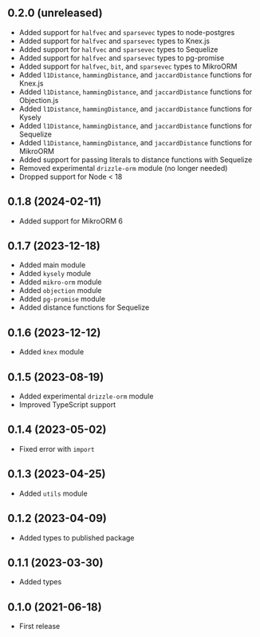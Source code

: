## 0.2.0 (unreleased)

- Added support for `halfvec` and `sparsevec` types to node-postgres
- Added support for `halfvec` and `sparsevec` types to Knex.js
- Added support for `halfvec` and `sparsevec` types to Sequelize
- Added support for `halfvec` and `sparsevec` types to pg-promise
- Added support for `halfvec`, `bit`, and `sparsevec` types to MikroORM
- Added `l1Distance`, `hammingDistance`, and `jaccardDistance` functions for Knex.js
- Added `l1Distance`, `hammingDistance`, and `jaccardDistance` functions for Objection.js
- Added `l1Distance`, `hammingDistance`, and `jaccardDistance` functions for Kysely
- Added `l1Distance`, `hammingDistance`, and `jaccardDistance` functions for Sequelize
- Added `l1Distance`, `hammingDistance`, and `jaccardDistance` functions for MikroORM
- Added support for passing literals to distance functions with Sequelize
- Removed experimental `drizzle-orm` module (no longer needed)
- Dropped support for Node < 18

## 0.1.8 (2024-02-11)

- Added support for MikroORM 6

## 0.1.7 (2023-12-18)

- Added main module
- Added `kysely` module
- Added `mikro-orm` module
- Added `objection` module
- Added `pg-promise` module
- Added distance functions for Sequelize

## 0.1.6 (2023-12-12)

- Added `knex` module

## 0.1.5 (2023-08-19)

- Added experimental `drizzle-orm` module
- Improved TypeScript support

## 0.1.4 (2023-05-02)

- Fixed error with `import`

## 0.1.3 (2023-04-25)

- Added `utils` module

## 0.1.2 (2023-04-09)

- Added types to published package

## 0.1.1 (2023-03-30)

- Added types

## 0.1.0 (2021-06-18)

- First release
